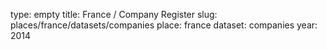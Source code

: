 type: empty
title: France / Company Register
slug: places/france/datasets/companies
place: france
dataset: companies
year: 2014
